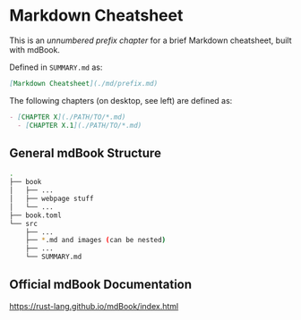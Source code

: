 # Markdown Cheatsheet

This is an _unnumbered prefix chapter_ for a brief Markdown cheatsheet, built with mdBook.

Defined in `SUMMARY.md` as:

```markdown
[Markdown Cheatsheet](./md/prefix.md)
```

The following chapters (on desktop, see left) are defined as:

```markdown
- [CHAPTER X](./PATH/TO/*.md)
  - [CHAPTER X.1](./PATH/TO/*.md)
```

## General mdBook Structure

```bash
.
├── book
│   ├── ...
│   ├── webpage stuff
│   └── ...
├── book.toml
└── src
    ├── ...
    ├── *.md and images (can be nested)
    ├── ...
    └── SUMMARY.md
```

## Official mdBook Documentation

<https://rust-lang.github.io/mdBook/index.html>
